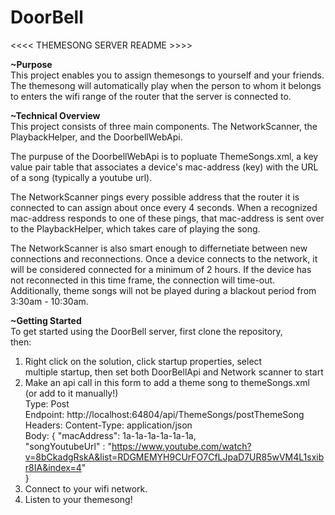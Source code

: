 # DoorBell
<<<< THEMESONG SERVER README >>>>

__~Purpose__  
This project enables you to assign themesongs to yourself and your friends.  
The themesong will automatically play when the person to whom it belongs   
to enters the wifi range of the router that the server is connected to.  

__~Technical Overview__  
This project consists of three main components. The NetworkScanner, 
the PlaybackHelper, and the DoorbellWebApi.    

The purpuse of the DoorbellWebApi is to popluate ThemeSongs.xml, a 
key value pair table that associates a device's mac-address (key) with
the URL of a song (typically a youtube url). 

The NetworkScanner pings every possible address that the router it
is connected to can assign about once every 4 seconds. When a recognized
mac-address responds to one of these pings, that mac-address is sent over
to the PlaybackHelper, which takes care of playing the song.

The NetworkScanner is also smart enough to differnetiate between new 
connections and reconnections.  Once a device connects to the network,
it will be considered connected for a minimum of 2 hours. If the device
has not reconnected in this time frame, the connection will time-out.
Additionally, theme songs will not be played during a blackout period 
from 3:30am - 10:30am.  

__~Getting Started__   
To get started using the DoorBell server, first clone the repository,  
then:  
1) Right click on the solution, click startup properties, select  
multiple startup, then set both DoorBellApi and Network scanner to start  
2) Make an api call in this form to add a theme song to themeSongs.xml  
(or add to it manually!)  
Type: Post  
Endpoint: http://localhost:64804/api/ThemeSongs/postThemeSong  
Headers: Content-Type: application/json  
Body: 
{
  "macAddress": 1a-1a-1a-1a-1a-1a,  
  "songYoutubeUrl" : "https://www.youtube.com/watch?v=8bCkadgRskA&list=RDGMEMYH9CUrFO7CfLJpaD7UR85wVM4L1sxibr8IA&index=4"  
}  
3) Connect to your wifi network.   
4) Listen to your themesong!  
